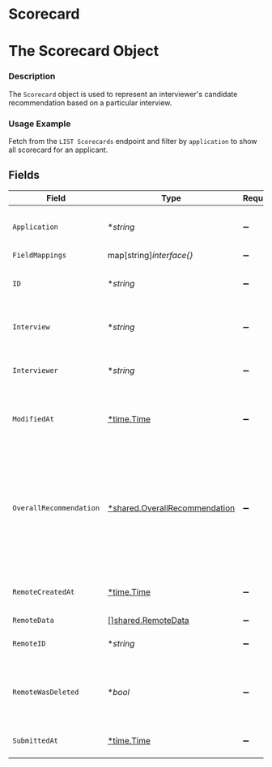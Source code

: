 # Scorecard

# The Scorecard Object
### Description
The `Scorecard` object is used to represent an interviewer's candidate recommendation based on a particular interview.
### Usage Example
Fetch from the `LIST Scorecards` endpoint and filter by `application` to show all scorecard for an applicant.


## Fields

| Field                                                                                                                                                   | Type                                                                                                                                                    | Required                                                                                                                                                | Description                                                                                                                                             | Example                                                                                                                                                 |
| ------------------------------------------------------------------------------------------------------------------------------------------------------- | ------------------------------------------------------------------------------------------------------------------------------------------------------- | ------------------------------------------------------------------------------------------------------------------------------------------------------- | ------------------------------------------------------------------------------------------------------------------------------------------------------- | ------------------------------------------------------------------------------------------------------------------------------------------------------- |
| `Application`                                                                                                                                           | **string*                                                                                                                                               | :heavy_minus_sign:                                                                                                                                      | The application being scored.                                                                                                                           | 2872ba14-4084-492b-be96-e5eee6fc33ef                                                                                                                    |
| `FieldMappings`                                                                                                                                         | map[string]*interface{}*                                                                                                                                | :heavy_minus_sign:                                                                                                                                      | N/A                                                                                                                                                     | [object Object]                                                                                                                                         |
| `ID`                                                                                                                                                    | **string*                                                                                                                                               | :heavy_minus_sign:                                                                                                                                      | N/A                                                                                                                                                     | 3eab2f17-eeb1-450d-97f0-029d8be1e06f                                                                                                                    |
| `Interview`                                                                                                                                             | **string*                                                                                                                                               | :heavy_minus_sign:                                                                                                                                      | The interview being scored.                                                                                                                             | 52bf9b5e-0beb-4f6f-8a72-cd4dca7ca633                                                                                                                    |
| `Interviewer`                                                                                                                                           | **string*                                                                                                                                               | :heavy_minus_sign:                                                                                                                                      | The interviewer doing the scoring.                                                                                                                      | bbb519a3-246e-4b95-b6b3-dba16107ba6b                                                                                                                    |
| `ModifiedAt`                                                                                                                                            | [*time.Time](https://pkg.go.dev/time#Time)                                                                                                              | :heavy_minus_sign:                                                                                                                                      | This is the datetime that this object was last updated by Merge                                                                                         | 2021-10-16T00:00:00Z                                                                                                                                    |
| `OverallRecommendation`                                                                                                                                 | [*shared.OverallRecommendation](../../../pkg/models/shared/overallrecommendation.md)                                                                    | :heavy_minus_sign:                                                                                                                                      | The inteviewer's recommendation.<br/><br/>* `DEFINITELY_NO` - DEFINITELY_NO<br/>* `NO` - NO<br/>* `YES` - YES<br/>* `STRONG_YES` - STRONG_YES<br/>* `NO_DECISION` - NO_DECISION | STRONG_YES                                                                                                                                              |
| `RemoteCreatedAt`                                                                                                                                       | [*time.Time](https://pkg.go.dev/time#Time)                                                                                                              | :heavy_minus_sign:                                                                                                                                      | When the third party's scorecard was created.                                                                                                           | 2021-10-15T00:00:00Z                                                                                                                                    |
| `RemoteData`                                                                                                                                            | [][shared.RemoteData](../../../pkg/models/shared/remotedata.md)                                                                                         | :heavy_minus_sign:                                                                                                                                      | N/A                                                                                                                                                     | [object Object]                                                                                                                                         |
| `RemoteID`                                                                                                                                              | **string*                                                                                                                                               | :heavy_minus_sign:                                                                                                                                      | The third-party API ID of the matching object.                                                                                                          | 22234                                                                                                                                                   |
| `RemoteWasDeleted`                                                                                                                                      | **bool*                                                                                                                                                 | :heavy_minus_sign:                                                                                                                                      | Indicates whether or not this object has been deleted by third party webhooks.                                                                          |                                                                                                                                                         |
| `SubmittedAt`                                                                                                                                           | [*time.Time](https://pkg.go.dev/time#Time)                                                                                                              | :heavy_minus_sign:                                                                                                                                      | When the scorecard was submitted.                                                                                                                       | 2021-10-15T00:00:00Z                                                                                                                                    |